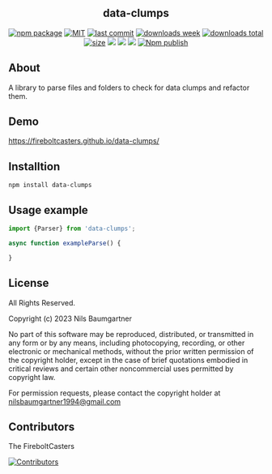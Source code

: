 <h2 align="center">
    data-clumps
</h2>

<p align="center">
  <a href="https://badge.fury.io/js/data-clumps.svg"><img src="https://badge.fury.io/js/data-clumps.svg" alt="npm package" /></a>
  <a href="https://img.shields.io/github/license/FireboltCasters/data-clumps"><img src="https://img.shields.io/github/license/FireboltCasters/data-clumps" alt="MIT" /></a>
  <a href="https://img.shields.io/github/last-commit/FireboltCasters/data-clumps?logo=git"><img src="https://img.shields.io/github/last-commit/FireboltCasters/data-clumps?logo=git" alt="last commit" /></a>
  <a href="https://www.npmjs.com/package/data-clumps"><img src="https://img.shields.io/npm/dm/data-clumps.svg" alt="downloads week" /></a>
  <a href="https://www.npmjs.com/package/data-clumps"><img src="https://img.shields.io/npm/dt/data-clumps.svg" alt="downloads total" /></a>
  <a href="https://github.com/FireboltCasters/data-clumps"><img src="https://shields.io/github/languages/code-size/FireboltCasters/data-clumps" alt="size" /></a>
  <a href="https://github.com/google/gts" alt="Google TypeScript Style"><img src="https://img.shields.io/badge/code%20style-google-blueviolet.svg"/></a>
  <a href="https://shields.io/" alt="Google TypeScript Style"><img src="https://img.shields.io/badge/uses-TypeScript-blue.svg"/></a>
  <a href="https://github.com/marketplace/actions/lint-action"><img src="https://img.shields.io/badge/uses-Lint%20Action-blue.svg"/></a>
  <a href="https://github.com/FireboltCasters/data-clumps/actions/workflows/npmPublish.yml"><img src="https://github.com/FireboltCasters/data-clumps/actions/workflows/npmPublish.yml/badge.svg" alt="Npm publish" /></a>
</p>

## About

A library to parse files and folders to check for data clumps and refactor them.

## Demo

https://fireboltcasters.github.io/data-clumps/

## Installtion

```
npm install data-clumps
```

## Usage example

```javascript
import {Parser} from 'data-clumps';

async function exampleParse() {

}
```

## License

All Rights Reserved.

Copyright (c) 2023 Nils Baumgartner

No part of this software may be reproduced, distributed, or transmitted in any form or by any means, including photocopying, recording, or other electronic or mechanical methods, without the prior written permission of the copyright holder, except in the case of brief quotations embodied in critical reviews and certain other noncommercial uses permitted by copyright law.

For permission requests, please contact the copyright holder at nilsbaumgartner1994@gmail.com



## Contributors

The FireboltCasters

<a href="https://github.com/FireboltCasters/data-clumps"><img src="https://contrib.rocks/image?repo=FireboltCasters/data-clumps" alt="Contributors" /></a>
